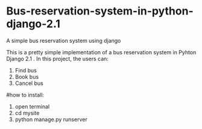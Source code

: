 # Bus-reservation-system-in-python-django-2.1
A simple bus reservation system using django

This is a pretty simple implementation of a bus reservation system in Pyhton Django 2.1 .
In this project, the users can:
1. Find bus
2. Book bus
3. Cancel bus


#how to install:

1. open terminal
2. cd mysite
3. python manage.py runserver

